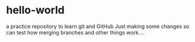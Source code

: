# hello-world
a practice repository to learn git and GitHub
Just making some changes so can test how merging branches and other things work....
